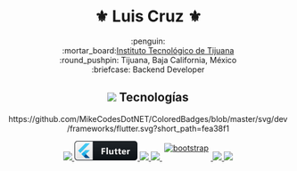
<h1 align ="center"">
⚜️ Luis Cruz ⚜️
</h1>

<div align ="center">:penguin:</div>
<div align="center" >
  <div>
      :mortar_board:<a href ="https://www.tijuana.tecnm.mx/" >Instituto Tecnológico de Tijuana</a>
  </div>
  <div>:round_pushpin: Tijuana, Baja California, México</div>
    <div>:briefcase: Backend Developer</div>
</div>

<div align="center"> 

  <h2>
    <img src ="https://external-content.duckduckgo.com/iu/?u=https%3A%2F%2Fthumbs.gfycat.com%2FCorruptScarceGroundbeetle-size_restricted.gif&f=1&nofb=1" width="30px"></img>
    Tecnologías
 </h2>
  
  <div>https://github.com/MikeCodesDotNET/ColoredBadges/blob/master/svg/dev/frameworks/flutter.svg?short_path=fea38f1
<p align="center">
<a href="https://dotnet.microsoft.com/en-us/">
<img src="https://raw.githubusercontent.com/klaasnicolaas/ColoredBadges/4a38660afb7be89a6032218589b4454a1285c7f8/svg/dev/languages/csharp.svg" height="35" />
</a>
<a href="https://dotnet.microsoft.com/en-us/">
<img src="https://github.com/MikeCodesDotNET/ColoredBadges/blob/master/svg/dev/frameworks/flutter.svg?short_path=fea38f1" height="35" />
</a>
<a href="#">
<img src="https://raw.githubusercontent.com/klaasnicolaas/ColoredBadges/master/svg/dev/languages/html.svg">
</a>
<a href="#">
<img src="https://raw.githubusercontent.com/klaasnicolaas/ColoredBadges/master/svg/dev/languages/css3.svg">
</a>
<a href="https://getbootstrap.com/">
    <img src="https://raw.githubusercontent.com/klaasnicolaas/ColoredBadges/master/svg/dev/frameworks/bootstrap.svg" alt="bootstrap" style="vertical-align:top; margin:4px">
</a>
<a href="https://developer.mozilla.org/en-US/docs/Web/JavaScript">
<img src="https://raw.githubusercontent.com/klaasnicolaas/ColoredBadges/master/svg/dev/languages/js.svg">
</a>   

<a href="https://docs.oracle.com/en/java/">
    <img src="https://raw.githubusercontent.com/klaasnicolaas/ColoredBadges/master/svg/dev/languages/java.svg">
</a>
</p>

  </div>
</div>



